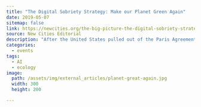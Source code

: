 ```yaml
---
title: "The Digital Sobriety Strategy: Make our Planet Green Again"
date: 2019-05-07
sitemap: false
link: https://newcities.org/the-big-picture-the-digital-sobriety-strategy-make-our-planet-green-again/
source: New Cities Editorial
description: "After the United States pulled out of the Paris Agreement in 2017, French president Emmanuel Macron expressed his interest to join the climate change battle. He offered world scientists and entrepreneurs work in France in order to make our planet great again. Two years later I would like to analyse how France is doing on this engagement and how AI is contributing to it."
categories:
  - events
tags:
  - AI
  - ecology
image: 
  path: /assets/img/external_articles/planet-great-again.jpg
  width: 300
  height: 200

---
```

